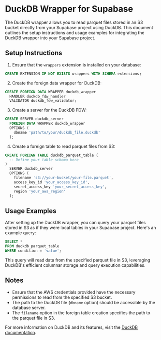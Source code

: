 # DuckDB Wrapper for Supabase

The DuckDB wrapper allows you to read parquet files stored in an S3 bucket directly from your Supabase project using DuckDB. This document outlines the setup instructions and usage examples for integrating the DuckDB wrapper into your Supabase project.

## Setup Instructions

1. Ensure that the `wrappers` extension is installed on your database:

```sql
CREATE EXTENSION IF NOT EXISTS wrappers WITH SCHEMA extensions;
```

2. Create the foreign data wrapper for DuckDB:

```sql
CREATE FOREIGN DATA WRAPPER duckdb_wrapper
  HANDLER duckdb_fdw_handler
  VALIDATOR duckdb_fdw_validator;
```

3. Create a server for the DuckDB FDW:

```sql
CREATE SERVER duckdb_server
  FOREIGN DATA WRAPPER duckdb_wrapper
  OPTIONS (
    dbname 'path/to/your/duckdb_file.duckdb'
  );
```

4. Create a foreign table to read parquet files from S3:

```sql
CREATE FOREIGN TABLE duckdb_parquet_table (
  -- Define your table schema here
)
  SERVER duckdb_server
  OPTIONS (
    filename 's3://your-bucket/your-file.parquet',
    access_key_id 'your_access_key_id',
    secret_access_key 'your_secret_access_key',
    region 'your_aws_region'
  );
```

## Usage Examples

After setting up the DuckDB wrapper, you can query your parquet files stored in S3 as if they were local tables in your Supabase project. Here's an example query:

```sql
SELECT *
FROM duckdb_parquet_table
WHERE condition = 'value';
```

This query will read data from the specified parquet file in S3, leveraging DuckDB's efficient columnar storage and query execution capabilities.

## Notes

- Ensure that the AWS credentials provided have the necessary permissions to read from the specified S3 bucket.
- The path to the DuckDB file (`dbname` option) should be accessible by the database server.
- The `filename` option in the foreign table creation specifies the path to the parquet file in S3.

For more information on DuckDB and its features, visit the [DuckDB documentation](https://duckdb.org/docs).
